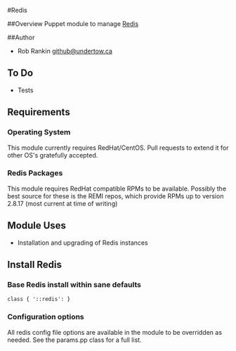 #Redis

##Overview
Puppet module to manage [Redis](http://redis.io/)

##Author
* Rob Rankin <github@undertow.ca>

## To Do
* Tests

## Requirements

### Operating System
This module currently requires RedHat/CentOS.  Pull requests to extend it for other OS's gratefully accepted.

### Redis Packages
This module requires RedHat compatible RPMs to be available.  Possibly the best source for these is the REMI repos, which provide RPMs up to version 2.8.17 (most current at time of writing)

## Module Uses

* Installation and upgrading of Redis instances

## Install Redis

### Base Redis install within sane defaults
```
class { '::redis': }
```

### Configuration options

All redis config file options are available in the module to be overridden as needed.  See the params.pp class for a full list.
